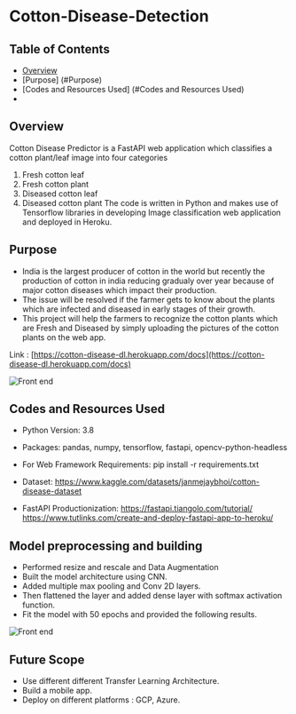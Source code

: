 # Cotton-Disease-Detection

## Table of Contents
 * [Overview](#overview)
 * [Purpose] (#Purpose)
 * [Codes and Resources Used] (#Codes and Resources Used)
 * 


## Overview
Cotton Disease Predictor is a FastAPI web application which classifies a cotton plant/leaf image into four categories
1. Fresh cotton leaf
2. Fresh cotton plant
3. Diseased cotton leaf
4. Diseased cotton plant
The code is written in Python and makes use of Tensorflow libraries in developing Image classification web application and deployed in Heroku.

## Purpose
* India is the largest producer of cotton in the world but recently the production of cotton in india reducing gradualy over year because of major cotton diseases  which impact their production.
*  The issue will be resolved  if the farmer gets to know about the plants which are infected and diseased in early stages of their growth.
*  This project will help the farmers to recognize the cotton plants which are Fresh and Diseased by simply uploading the pictures of the cotton plants on the web app.


Link : [https://cotton-disease-dl.herokuapp.com/docs](https://cotton-disease-dl.herokuapp.com/docs)


![Front end](https://imgur.com/aE4S8TD.png)

## Codes and Resources Used
* Python Version: 3.8
* Packages: pandas, numpy, tensorflow, fastapi, opencv-python-headless

* For Web Framework Requirements: pip install -r requirements.txt
* Dataset: https://www.kaggle.com/datasets/janmejaybhoi/cotton-disease-dataset
* FastAPI Productionization:
 https://fastapi.tiangolo.com/tutorial/
 https://www.tutlinks.com/create-and-deploy-fastapi-app-to-heroku/
 
## Model preprocessing and building
* Performed resize and rescale and Data Augmentation
* Built the model architecture using CNN.
* Added multiple max pooling and Conv 2D layers.
* Then flattened the layer and added dense layer with softmax activation function.
* Fit the model with 50 epochs and provided the following results.

![Front end](https://imgur.com/y2v9Eom.png)

## Future Scope

* Use different different Transfer Learning Architecture.
* Build a mobile app.
* Deploy on different platforms : GCP, Azure.


 
 
 
 
 
